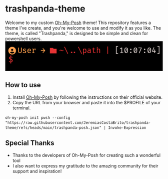 # trashpanda-theme
Welcome to my custom [Oh-My-Posh](https://ohmyposh.dev "Oh-my-posh") theme! This repository features a theme I’ve create, and you're welcome to use and modify it as you like.
The theme, is called "Trashpanda," is designed to be simple and clean for powershell users.
![alt text](https://github.com/JeremiasCostaBrito/trashpanda-theme/blob/main/example.png)

## How to use
1. Install [Oh-My-Posh](https://ohmyposh.dev "Oh-my-posh") by following the instructions on their official website.
2. Copy the URL from your browser and paste it into the $PROFILE of your terminal.
```
oh-my-posh init pwsh --config "https://raw.githubusercontent.com/JeremiasCostaBrito/trashpanda-theme/refs/heads/main/trashpanda-posh.json" | Invoke-Expression
```

## Special Thanks
- Thanks to the developers of Oh-My-Posh for creating such a wonderful tool
- I also want to express my gratitude to the amazing community for their support and inspiration!

